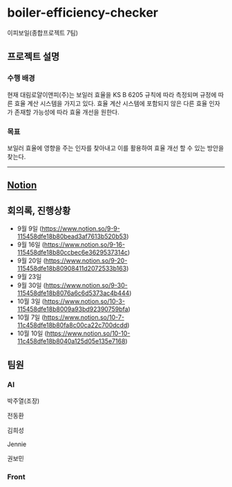# boiler-efficiency-checker
이피보일(종합프로젝트 7팀)
## 프로젝트 설명
### 수행 배경
현재 대림로얄이앤피(주)는 보일러 효율을 KS B 6205 규칙에 따라 측정되며 규정에 따른 효율 계산 시스템을 가지고 있다. 효율 계산 시스템에 포함되지 않은 다른 효율 인자가 존재할 가능성에 따라 효율 개선을 원한다.

### 목표
보일러 효율에 영향을 주는 인자를 찾아내고 이를 활용하여 효율 개선 할 수 있는 방안을 찾는다.

---------
## [Notion](https://www.notion.so/Boiler-Efficiency-c26e8cb21d464244be4d6585f8494e3c)


## 회의록, 진행상황
- 9월 9일 (https://www.notion.so/9-9-115458dfe18b80bead3af7613b520b53)
- 9월 16일 (https://www.notion.so/9-16-115458dfe18b80ccbec6e3629537314c)
- 9월 20일 (https://www.notion.so/9-20-115458dfe18b80908411d2072533b163)
- 9월 23일
- 9월 30일 (https://www.notion.so/9-30-115458dfe18b8076a6c6d5373ac4b444)
- 10월 3일 (https://www.notion.so/10-3-115458dfe18b8009a93bd92390759bfa)
- 10월 7일 (https://www.notion.so/10-7-11c458dfe18b80fa8c00ca22c700dcdd)
- 10월 10일 (https://www.notion.so/10-10-11c458dfe18b8040a125d05e135e7168)

## 팀원
### AI
박주열(조장)

전동환

김희성

Jennie

권보민

### Front


